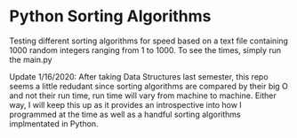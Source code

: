 # Python Sorting Algorithms
Testing different sorting algorithms for speed based on a text file containing 1000 random integers ranging from 1 to 1000. To see the times, simply run the main.py

Update 1/16/2020: After taking Data Structures last semester, this repo seems a little redudant since sorting algorithms are compared by their big O and not their run time, run time will vary from machine to machine. Either way, I will keep this up as it provides an introspective into how I programmed at the time as well as a handful sorting algorithms implmentated in Python.
